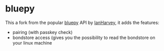 bluepy
======

This a fork from the popular [bluepy](https://github.com/IanHarvey/bluepy) API by [IanHarvey](https://github.com/IanHarvey), it adds the features:
- pairing (with passkey check)
- bondstore access (gives you the possibility to read the bondstore on your linux machine



